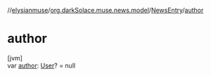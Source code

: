 //[elysianmuse](../../../index.md)/[org.darkSolace.muse.news.model](../index.md)/[NewsEntry](index.md)/[author](author.md)

# author

[jvm]\
var [author](author.md): [User](../../org.darkSolace.muse.user.model/-user/index.md)? = null
